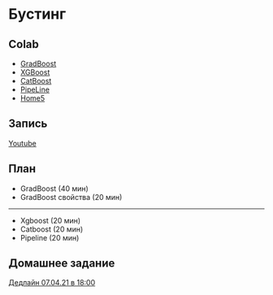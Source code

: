 # Бустинг

## Colab
* [GradBoost](https://colab.research.google.com/github/samstikhin/ml2022/blob/master/05-Boosting/1-GradBoost.ipynb)
* [XGBoost](https://colab.research.google.com/github/samstikhin/ml2022/blob/master/05-Boosting/2-Xgboost.ipynb)
* [CatBoost](https://colab.research.google.com/github/samstikhin/ml2022/blob/master/05-Boosting/3-CatBoost.ipynb)
* [PipeLine]()
* [Home5](https://colab.research.google.com/github/samstikhin/ml2021/blob/master/05-Boosting/HomeBoosting.ipynb)

## Запись
[Youtube]()

## План
* GradBoost (40 мин)
* GradBoost свойства (20 мин)
------
* Xgboost (20 мин)
* Catboost (20 мин)
* Pipeline (20 мин)


## Домашнее задание
[Дедлайн 07.04.21 в 18:00](https://ulearn.me/course/ml/X_regression_bff768cf-f9df-4afd-967b-e7b86931c8ae)
